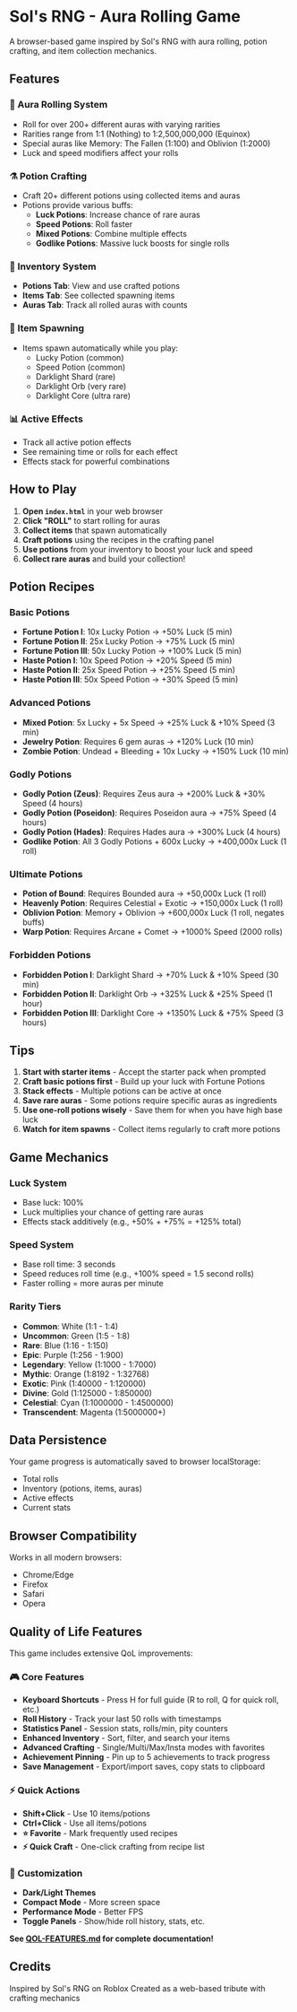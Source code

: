 # Sol's RNG - Aura Rolling Game

A browser-based game inspired by Sol's RNG with aura rolling, potion crafting, and item collection mechanics.

## Features

### 🎲 Aura Rolling System
- Roll for over 200+ different auras with varying rarities
- Rarities range from 1:1 (Nothing) to 1:2,500,000,000 (Equinox)
- Special auras like Memory: The Fallen (1:100) and Oblivion (1:2000)
- Luck and speed modifiers affect your rolls

### ⚗️ Potion Crafting
- Craft 20+ different potions using collected items and auras
- Potions provide various buffs:
  - **Luck Potions**: Increase chance of rare auras
  - **Speed Potions**: Roll faster
  - **Mixed Potions**: Combine multiple effects
  - **Godlike Potions**: Massive luck boosts for single rolls

### 🎒 Inventory System
- **Potions Tab**: View and use crafted potions
- **Items Tab**: See collected spawning items
- **Auras Tab**: Track all rolled auras with counts

### 🌟 Item Spawning
- Items spawn automatically while you play:
  - Lucky Potion (common)
  - Speed Potion (common)
  - Darklight Shard (rare)
  - Darklight Orb (very rare)
  - Darklight Core (ultra rare)

### 📊 Active Effects
- Track all active potion effects
- See remaining time or rolls for each effect
- Effects stack for powerful combinations

## How to Play

1. **Open `index.html`** in your web browser
2. **Click "ROLL"** to start rolling for auras
3. **Collect items** that spawn automatically
4. **Craft potions** using the recipes in the crafting panel
5. **Use potions** from your inventory to boost your luck and speed
6. **Collect rare auras** and build your collection!

## Potion Recipes

### Basic Potions
- **Fortune Potion I**: 10x Lucky Potion → +50% Luck (5 min)
- **Fortune Potion II**: 25x Lucky Potion → +75% Luck (5 min)
- **Fortune Potion III**: 50x Lucky Potion → +100% Luck (5 min)
- **Haste Potion I**: 10x Speed Potion → +20% Speed (5 min)
- **Haste Potion II**: 25x Speed Potion → +25% Speed (5 min)
- **Haste Potion III**: 50x Speed Potion → +30% Speed (5 min)

### Advanced Potions
- **Mixed Potion**: 5x Lucky + 5x Speed → +25% Luck & +10% Speed (3 min)
- **Jewelry Potion**: Requires 6 gem auras → +120% Luck (10 min)
- **Zombie Potion**: Undead + Bleeding + 10x Lucky → +150% Luck (10 min)

### Godly Potions
- **Godly Potion (Zeus)**: Requires Zeus aura → +200% Luck & +30% Speed (4 hours)
- **Godly Potion (Poseidon)**: Requires Poseidon aura → +75% Speed (4 hours)
- **Godly Potion (Hades)**: Requires Hades aura → +300% Luck (4 hours)
- **Godlike Potion**: All 3 Godly Potions + 600x Lucky → +400,000x Luck (1 roll)

### Ultimate Potions
- **Potion of Bound**: Requires Bounded aura → +50,000x Luck (1 roll)
- **Heavenly Potion**: Requires Celestial + Exotic → +150,000x Luck (1 roll)
- **Oblivion Potion**: Memory + Oblivion → +600,000x Luck (1 roll, negates buffs)
- **Warp Potion**: Requires Arcane + Comet → +1000% Speed (2000 rolls)

### Forbidden Potions
- **Forbidden Potion I**: Darklight Shard → +70% Luck & +10% Speed (30 min)
- **Forbidden Potion II**: Darklight Orb → +325% Luck & +25% Speed (1 hour)
- **Forbidden Potion III**: Darklight Core → +1350% Luck & +75% Speed (3 hours)

## Tips

1. **Start with starter items** - Accept the starter pack when prompted
2. **Craft basic potions first** - Build up your luck with Fortune Potions
3. **Stack effects** - Multiple potions can be active at once
4. **Save rare auras** - Some potions require specific auras as ingredients
5. **Use one-roll potions wisely** - Save them for when you have high base luck
6. **Watch for item spawns** - Collect items regularly to craft more potions

## Game Mechanics

### Luck System
- Base luck: 100%
- Luck multiplies your chance of getting rare auras
- Effects stack additively (e.g., +50% + +75% = +125% total)

### Speed System
- Base roll time: 3 seconds
- Speed reduces roll time (e.g., +100% speed = 1.5 second rolls)
- Faster rolling = more auras per minute

### Rarity Tiers
- **Common**: White (1:1 - 1:4)
- **Uncommon**: Green (1:5 - 1:8)
- **Rare**: Blue (1:16 - 1:150)
- **Epic**: Purple (1:256 - 1:900)
- **Legendary**: Yellow (1:1000 - 1:7000)
- **Mythic**: Orange (1:8192 - 1:32768)
- **Exotic**: Pink (1:40000 - 1:120000)
- **Divine**: Gold (1:125000 - 1:850000)
- **Celestial**: Cyan (1:1000000 - 1:4500000)
- **Transcendent**: Magenta (1:5000000+)

## Data Persistence

Your game progress is automatically saved to browser localStorage:
- Total rolls
- Inventory (potions, items, auras)
- Active effects
- Current stats

## Browser Compatibility

Works in all modern browsers:
- Chrome/Edge
- Firefox
- Safari
- Opera

## Quality of Life Features

This game includes extensive QoL improvements:

### 🎮 Core Features
- **Keyboard Shortcuts** - Press H for full guide (R to roll, Q for quick roll, etc.)
- **Roll History** - Track your last 50 rolls with timestamps
- **Statistics Panel** - Session stats, rolls/min, pity counters
- **Enhanced Inventory** - Sort, filter, and search your items
- **Advanced Crafting** - Single/Multi/Max/Insta modes with favorites
- **Achievement Pinning** - Pin up to 5 achievements to track progress
- **Save Management** - Export/import saves, copy stats to clipboard

### ⚡ Quick Actions
- **Shift+Click** - Use 10 items/potions
- **Ctrl+Click** - Use all items/potions
- **⭐ Favorite** - Mark frequently used recipes
- **⚡ Quick Craft** - One-click crafting from recipe list

### 🎨 Customization
- **Dark/Light Themes**
- **Compact Mode** - More screen space
- **Performance Mode** - Better FPS
- **Toggle Panels** - Show/hide roll history, stats, etc.

**See [QOL-FEATURES.md](QOL-FEATURES.md) for complete documentation!**

## Credits

Inspired by Sol's RNG on Roblox
Created as a web-based tribute with crafting mechanics
